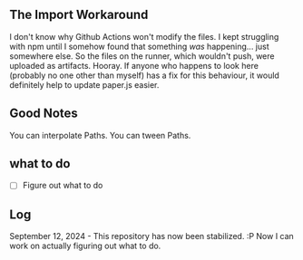## The Import Workaround
I don't know why Github Actions won't modify the files. I kept struggling with npm until I somehow found that something *was* happening... just somewhere else. So the files on the runner, which wouldn't push, were uploaded as artifacts. Hooray. If anyone who happens to look here (probably no one other than myself) has a fix for this behaviour, it would definitely help to update paper.js easier.
## Good Notes
You can interpolate Paths.
You can tween Paths.
## what to do
- [ ] Figure out what to do
## Log
September 12, 2024 - This repository has now been stabilized. :P Now I can work on actually figuring out what to do.
